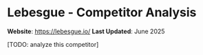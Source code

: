 # Lebesgue - Competitor Analysis

**Website**: https://lebesgue.io/
**Last Updated**: June 2025

[TODO: analyze this competitor] 